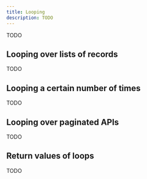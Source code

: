 ```yaml
---
title: Looping
description: TODO
---
```


TODO

## Looping over lists of records

TODO

## Looping a certain number of times

TODO

## Looping over paginated APIs

TODO

## Return values of loops

TODO

